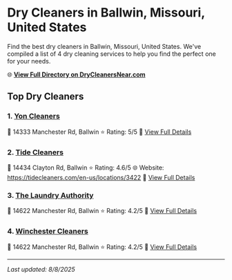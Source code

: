 # Dry Cleaners in Ballwin, Missouri, United States

Find the best dry cleaners in Ballwin, Missouri, United States. We've compiled a list of 4 dry cleaning services to help you find the perfect one for your needs.

🌐 **[View Full Directory on DryCleanersNear.com](https://drycleanersnear.com/city/US/Missouri/Ballwin)**

## Top Dry Cleaners

### 1. [Yon Cleaners](https://drycleanersnear.com/dryCleaner/686f1ebc1cef475d4de83db4/yon-cleaners)
📍 14333 Manchester Rd, Ballwin
⭐ Rating: 5/5
🔗 [View Full Details](https://drycleanersnear.com/dryCleaner/686f1ebc1cef475d4de83db4/yon-cleaners)

### 2. [Tide Cleaners](https://drycleanersnear.com/dryCleaner/686f1eb71cef475d4de83ce4/tide-cleaners)
📍 14434 Clayton Rd, Ballwin
⭐ Rating: 4.6/5
🌐 Website: https://tidecleaners.com/en-us/locations/3422
🔗 [View Full Details](https://drycleanersnear.com/dryCleaner/686f1eb71cef475d4de83ce4/tide-cleaners)

### 3. [The Laundry Authority](https://drycleanersnear.com/dryCleaner/686f1eae1cef475d4de83b89/the-laundry-authority)
📍 14622 Manchester Rd, Ballwin
⭐ Rating: 4.2/5
🔗 [View Full Details](https://drycleanersnear.com/dryCleaner/686f1eae1cef475d4de83b89/the-laundry-authority)

### 4. [Winchester Cleaners](https://drycleanersnear.com/dryCleaner/686f1ec41cef475d4de83df1/winchester-cleaners)
📍 14622 Manchester Rd, Ballwin
⭐ Rating: 4.2/5
🔗 [View Full Details](https://drycleanersnear.com/dryCleaner/686f1ec41cef475d4de83df1/winchester-cleaners)


---

*Last updated: 8/8/2025*
